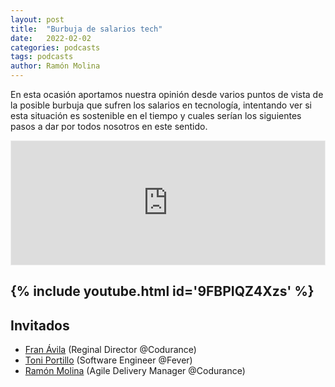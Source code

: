 ```yaml
---
layout: post
title:  "Burbuja de salarios tech"
date:   2022-02-02
categories: podcasts
tags: podcasts
author: Ramón Molina
---
```

En esta ocasión aportamos nuestra opinión desde varios puntos de vista de la posible burbuja que sufren los salarios en tecnología, intentando ver si esta situación es sostenible en el tiempo y cuales serían los siguientes pasos a dar por todos nosotros en este sentido.

<iframe id='audio_81714404' frameborder='0' allowfullscreen='' scrolling='no' height='200' style='border:1px solid #EEE; box-sizing:border-box; width:100%;' src="https://www.ivoox.com/player_ej_81714404_4_1.html?c1=ff6600" loading='lazy'></iframe>

{% include youtube.html id='9FBPIQZ4Xzs' %}
---
## Invitados
* [Fran Ávila](https://www.linkedin.com/in/fran-avila/) (Reginal Director @Codurance)
* [Toni Portillo](https://www.linkedin.com/in/toni-p-236082178/) (Software Engineer @Fever)
* [Ramón Molina](https://www.linkedin.com/in/armolinamilla) (Agile Delivery Manager @Codurance)
